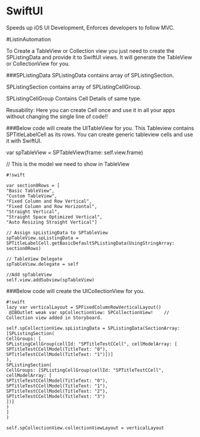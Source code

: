 # SwiftUI #

Speeds up iOS UI Development, Enforces developers to follow MVC.

#ListinAutomation 

To Create a TableView or Collection view you just need to create the SPListingData and provide it to SwiftUI views. It will generate the TableView or CollectionView for you.

###SPListingData
SPListingData contains array of SPListingSection. 

SPListingSection contains array of SPListingCellGroup.

SPListingCellGroup Contains Cell Details of same type. 

Reusability: Here you can create Cell once and use it in all your apps without changing the single line of code!!


###Below code will create the UITableView for you. 
This Tableview contains SPTitleLabelCell as its rows. You can create generic tableview cells and use it with SwiftUI.

 var spTableView = SPTableView(frame: self.view.frame)

// This is the model we need to show in TableView


```
#!swift

var section0Rows = [
"Basic TableView",
"Custom TableView",
"Fixed Column and Row Vertical",
"Fixed Column and Row Horizontal",
"Straight Vertical",
"Straight Space Optimized Vertical",
"Auto Resizing Straight Vertical"]

// Assign spListingData to SPTableView
spTableView.spListingData = SPTitleLabelCell.getBasicDefaultSPListingData(UsingStringArray: section0Rows)

// TableView Delegate
spTableView.delegate = self

//Add spTableView
self.view.addSubview(spTableView)

```

###Below code will create the UICollectionView for you. 
 
```
#!swift
lazy var verticalLayout = SPFixedColumnRowVerticalLayout()
 @IBOutlet weak var spCollectionView: SPCollectionView!    // Collection view added in Storyboard.
 
self.spCollectionView.spListingData = SPListingData(SectionArray: [SPListingSection(
CellGroups: [
SPListingCellGroup(cellId: "SPTitleTestCCell", cellModelArray: [
SPTitleTestCCellModel(TitleText: "0"),
SPTitleTestCCellModel(TitleText: "1")])]
),
SPListingSection(
CellGroups: [SPListingCellGroup(cellId: "SPTitleTestCCell", cellModelArray: [
SPTitleTestCCellModel(TitleText: "0"),
SPTitleTestCCellModel(TitleText: "1"),
SPTitleTestCCellModel(TitleText: "2"),
SPTitleTestCCellModel(TitleText: "3")
])]
)
]
)

self.spCollectionView.collectionViewLayout = verticalLayout

```
